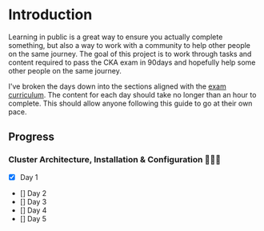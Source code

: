 # Introduction 

Learning in public is a great way to ensure you actually complete something, but also a way to work with a community to help other people on the same journey. The goal of this project is to work through tasks and content required to pass the CKA exam in 90days and hopefully help some other people on the same journey. 

I've broken the days down into the sections aligned with the [exam curriculum](https://github.com/cncf/curriculum/blob/master/CKA_Curriculum_v1.24.pdf). The content for each day should take no longer than an hour to complete. This should allow anyone following this guide to go at their own pace.

## Progress

### Cluster Architecture, Installation & Configuration 👷🏻‍♂️

- [x] Day 1
- [] Day 2
- [] Day 3
- [] Day 4
- [] Day 5






